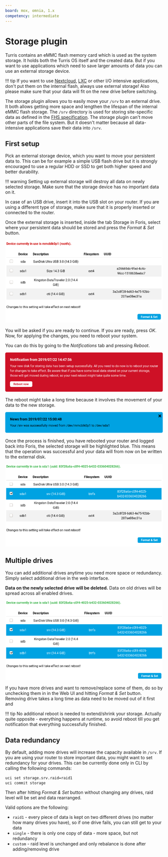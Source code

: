 ```yaml
---
board: mox, omnia, 1.x
competency: intermediate
---
```

# Storage plugin

Turris contains an eMMC flash memory card which is used as the system storage. It holds both the Turris OS itself
and the created data. But if you want to use applications which need to save larger amounts of data you can use
an external storage device.

!!! tip
    If you want to use [Nextcloud](../../../geek/nextcloud/nextcloud.md),
    [LXC](../../../geek/lxc/lxc.md) or other I/O intensive applications, don't put them on the internal flash,
    always use external storage! Also please make sure that your data will fit on the new drive before switching.

The storage plugin allows you to easily move your `/srv` to an external drive. It both allows getting more space
and lengthen the lifespan of the internal eMMC flash storage. The `/srv` directory is used for storing
site-specific data as defined in the [FHS specification](https://en.wikipedia.org/wiki/Filesystem_Hierarchy_Standard).
The storage plugin can't move other parts of the file system. But it doesn't matter because all data-intensive
applications save their data into `/srv`.
    
## First setup

Pick an external storage device, which you want to move your persistent data to. This can be for example a simple USB
flash drive but it is strongly encouraged to use a regular HDD or SSD to get both higher speed and better durability.

!!! warning
    Setting up external storage will destroy all data on newly selected storage. Make sure that the storage device has no important data on it.

In case of an USB drive, insert it into the USB slot on your router. If you are using a different type of storage,
make sure that it is properly inserted or connected to the router.

Once the external storage is inserted, inside the tab Storage in Foris, select where your persistent
data should be stored and press the _Format & Set_ button.

![Storage devices](devices.png)

You will be asked if you are ready to continue. If you are ready, press _OK_. Now, for applying the changes, you need to reboot your system.  

You can do this by going to the _Notifications_ tab and pressing _Reboot_.

![Reboot notification](reboot.png)

The reboot might take a long time because it involves the movement of your data to the new storage.

![Notification after reboot](done.png)

Once the process is finished, you have rebooted your router and logged back into Foris, the selected storage will be
highlighted blue. This means that the operation was successful and your data will from now on be written to
the external disk.

![Device is ready](device-ready.png)

## Multiple drives

You can add additional drives anytime you need more space or redundancy. Simply
select additional drive in the web interface.

**Data on the newly selected drive will be deleted.** Data on old drives will
be spread across all enabled drives.

![Devices are ready](devices-ready.png)

If you have more drives and want to remove/replace some of them, do so by
unchecking them in in the Web UI and hitting _Format & Set_ button. Removing
drive takes a long time as data need to be moved out of it first and 

!!! tip
    No additional reboot is needed to extend/shrink your storage. Actually
    quite opposite - everything happens at runtime, so avoid reboot till you
    get notification that everything successfully finished.


## Data redundancy

By default, adding more drives will increase the capacity available in `/srv`.
If you are using your router to store important data, you might want to set
redundancy for your drives. This can be currently done only in CLI by calling
the following commands:

```
uci set storage.srv.raid=raid1
uci commit storage
```

Then after hitting _Format & Set_ button without changing any drives, raid
level will be set and data rearranged.

Valid options are the following:

* `raid1` - every piece of data is kept on two different drives (no matter how many drives you have), so if one drive fails, you can still get to your data
* `single` - there is only one copy of data - more space, but not redundancy
* `custom` - raid level is unchanged and only rebalance is done after adding/removing drive
